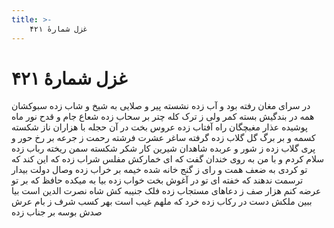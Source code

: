 ```yaml
---
title: >-
    غزل شمارهٔ ۴۲۱
---
```

# غزل شمارهٔ ۴۲۱

در سرای مغان رفته بود و آب زده
نشسته پیر و صلایی به شیخ و شاب زده
سبوکشان همه در بندگیش بسته کمر
ولی ز ترک کله چتر بر سحاب زده
شعاع جام و قدح نور ماه پوشیده
عذار مغبچگان راه آفتاب زده
عروس بخت در آن حجله با هزاران ناز
شکسته کسمه و بر برگ گل گلاب زده
گرفته ساغر عشرت فرشته رحمت
ز جرعه بر رخ حور و پری گلاب زده
ز شور و عربده شاهدان شیرین کار
شکر شکسته سمن ریخته رباب زده
سلام کردم و با من به روی خندان گفت
که ای خمارکش مفلس شراب زده
که این کند که تو کردی به ضعف همت و رای
ز گنج خانه شده خیمه بر خراب زده
وصال دولت بیدار ترسمت ندهند
که خفته ای تو در آغوش بخت خواب زده
بیا به میکده حافظ که بر تو عرضه کنم
هزار صف ز دعاهای مستجاب زده
فلک جنیبه کش شاه نصرت الدین است
بیا ببین ملکش دست در رکاب زده
خرد که ملهم غیب است بهر کسب شرف
ز بام عرش صدش بوسه بر جناب زده
